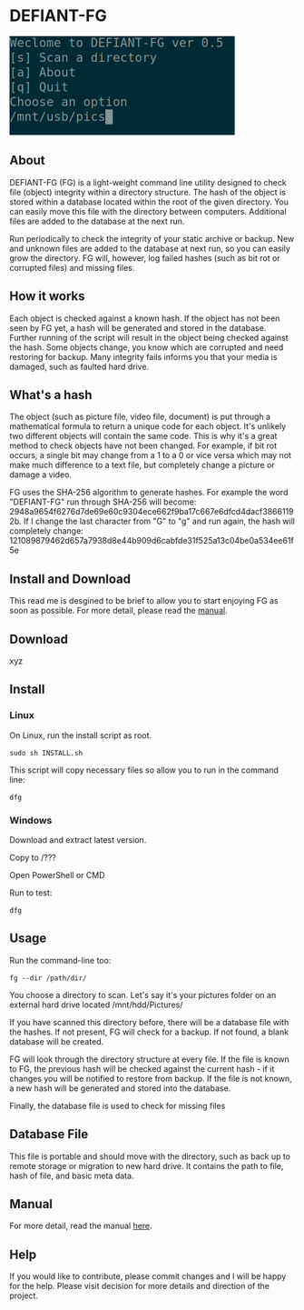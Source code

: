 # DEFIANT-FG

![The Main Menu](img/menu.png)

## About

DEFIANT-FG (FG) is a light-weight command line utility designed to check file (object) integrity within a directory structure. The hash of the object is stored within a database located within the root of the given directory. You can easily move this file with the directory between computers. Additional files are added to the database at the next run. 

Run periodically to check the integrity of your static archive or backup. New and unknown files are added to the database at next run, so you can easily grow the directory. FG will, however, log failed hashes (such as bit rot or corrupted files) and missing files.  
 
## How it works 

Each object is checked against a known hash. If the object has not been seen by FG yet, a hash will be generated and stored in the database. Further running of the script will result in the object being checked against the hash. Some objects change, you know which are corrupted and need restoring for backup. Many integrity fails informs you that your media is damaged, such as faulted hard drive.  

## What's a hash 

The object (such as picture file, video file, document) is put through a mathematical formula to return a unique code for each object. It's unlikely two different objects will contain the same code. This is why it's a great method to check objects have not been changed. For example, if bit rot occurs, a single bit may change from a 1 to a 0 or vice versa which may not make much difference to a text file, but completely change a picture or damage a video.  

FG uses the SHA-256 algorithm to generate hashes. For example the word "DEFIANT-FG" run through SHA-256 will become: 2948a9654f6276d7de69e60c9304ece662f9ba17c667e6dfcd4dacf38661192b. If I change the last character from "G" to "g" and run again, the hash will completely change: 121089879462d657a7938d8e44b909d6cabfde31f525a13c04be0a534ee61f5e 

## Install and Download

This read me is desgined to be brief to allow you to start enjoying FG as soon as possible. For more detail, please read the [manual](https://karlhunter.co.uk/defiant/man/1). 

## Download

xyz

## Install

### Linux

On Linux, run the install script as root.

	sudo sh INSTALL.sh

This script will copy necessary files so allow you to run in the command line:

	dfg

### Windows

Download and extract latest version. 

Copy to /???

Open PowerShell or CMD

Run to test:

	dfg

## Usage 

Run the command-line too: 

	fg --dir /path/dir/  

You choose a directory to scan. Let's say it's your pictures folder on an external hard drive located /mnt/hdd/Pictures/ 

If you have scanned this directory before, there will be a database file with the hashes. If not present, FG will check for a backup. If not found, a blank database will be created. 

FG will look through the directory structure at every file. If the file is known to FG, the previous hash will be checked against the current hash - if it changes you will be notified to restore from backup. If the file is not known, a new hash will be generated and stored into the database. 

Finally, the database file is used to check for missing files 

## Database File 

This file is portable and should move with the directory, such as back up to remote storage or migration to new hard drive. It contains the path to file, hash of file, and basic meta data.  

## Manual

For more detail, read the manual [here](https://karlhunter.co.uk/defiant/man/).

## Help

If you would like to contribute, please commit changes and I will be happy for the help. Please visit decision for more details and direction of the project. 